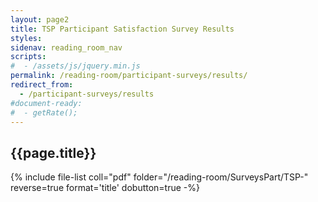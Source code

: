 ```yaml
---
layout: page2
title: TSP Participant Satisfaction Survey Results
styles:
sidenav: reading_room_nav
scripts:
#  - /assets/js/jquery.min.js
permalink: /reading-room/participant-surveys/results/
redirect_from:
  - /participant-surveys/results
#document-ready:
#  - getRate();
---
```


## {{page.title}}

{% include file-list coll="pdf" folder="/reading-room/SurveysPart/TSP-" reverse=true format='title' dobutton=true -%}


<!-- CONTENT END -->
